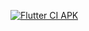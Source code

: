 [![Flutter CI APK](https://github.com/SightedBike273/math-wis-flutter/actions/workflows/apk.yml/badge.svg)][actionsBadge]

[actionsBadge]: https://github.com/SightedBike273/math-wis-flutter/actions/workflows/apk.yml